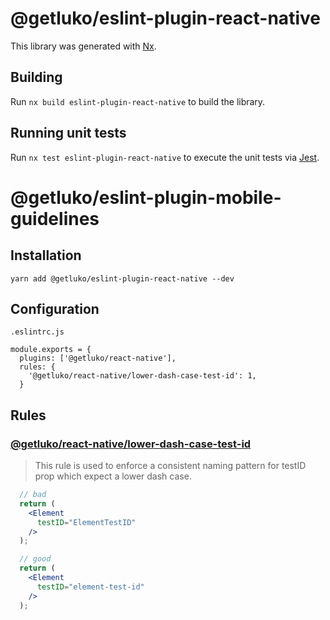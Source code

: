 # @getluko/eslint-plugin-react-native

This library was generated with [Nx](https://nx.dev).

## Building

Run `nx build eslint-plugin-react-native` to build the library.

## Running unit tests

Run `nx test eslint-plugin-react-native` to execute the unit tests via [Jest](https://jestjs.io).

# @getluko/eslint-plugin-mobile-guidelines

## Installation

```
yarn add @getluko/eslint-plugin-react-native --dev
```

## Configuration

`.eslintrc.js`

```
module.exports = {
  plugins: ['@getluko/react-native'],
  rules: {
    '@getluko/react-native/lower-dash-case-test-id': 1,
  }
```

## Rules
### [@getluko/react-native/lower-dash-case-test-id](src/docs/rules/lower-dash-case-test-id.md)

> This rule is used to enforce a consistent naming pattern for testID prop which expect a lower dash case.

  ```jsx
    // bad
    return (
      <Element
        testID="ElementTestID"
      />
    );

    // good
    return (
      <Element
        testID="element-test-id"
      />
    );
  ```
